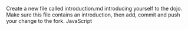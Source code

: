 Create a new file called introduction.md introducing yourself to the dojo. Make sure this file contains an introduction, then add, commit and push your change to the fork.
JavaScript
